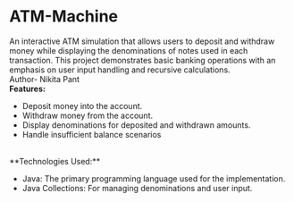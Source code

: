 # ATM-Machine
An interactive ATM simulation that allows users to deposit and withdraw money while displaying the denominations of notes used in each transaction. This project demonstrates basic banking operations with an emphasis on user input handling and recursive calculations.
<br>
Author- Nikita Pant
<br>
**Features:**
* Deposit money into the account.
* Withdraw money from the account.
* Display denominations for deposited and withdrawn amounts.
* Handle insufficient balance scenarios
<br>
**Technologies Used:**
  
* Java: The primary programming language used for the implementation.
* Java Collections: For managing denominations and user input.
